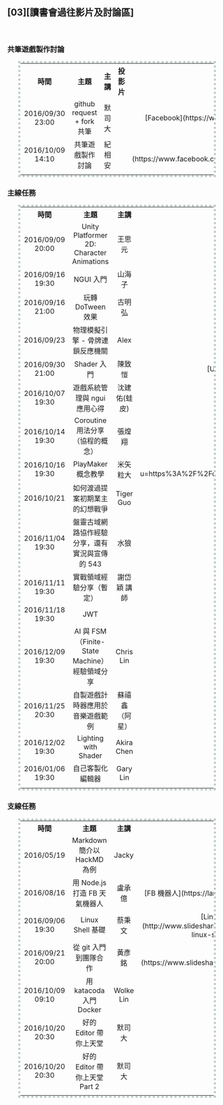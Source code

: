 ## [03][讀書會過往影片及討論區]

<br>
<!--
<center><table style="width:100%; text-align:center; vertical-align:middle;">
<tr>
<td></td>
<td></td>
<td></td>
<td></td>
</tr>
</table></center>
-->

### 共筆遊戲製作討論


<center><table style="width:90%; text-align:center; vertical-align:middle; border: 5px dotted #BACAC6;">

<tr>
<!------------------------------------------------------>
<th style="width:16%;">時間							</th>
<th style="width:16%;">主題							</th>
<th style="width:16%;">主講							</th>
<th style="width:16%;">投影片						</th>
<th style="width:16%;">影片							</th>
<th style="width:16%;">提問交流區						</th>
<!------------------------------------------------------>
</tr>

<tr>
<!------------------------------------------------------>
<td>2016/09/30 23:00</td>
<td>github request + fork 共筆</td>
<td>默司大</td>
<td></td>
<td>[Facebook](https://www.facebook.com/readbook999/videos/1810950809147341/)</td>
<td>[點我跳轉](https://github.com/onlinereadbook/bookunity/issues/12)</td>
<!------------------------------------------------------>
</tr>

<tr>
<!------------------------------------------------------>
<td>2016/10/09 14:10								</td>
<td>共筆遊戲製作討論									</td>
<td>紀相安											</td>
<td>												</td>
<td>[Facebook](https://www.facebook.com/groups/1606498833013546/permalink/1654764391520323/)</td>
<td>[點我跳轉](https://github.com/onlinereadbook/bookunity/issues/14)</td>
<!------------------------------------------------------>
</tr>

<tr>
<!------------------------------------------------------>
<td>												</td>
<td>												</td>
<td>												</td>
<td>												</td>
<td>												</td>
<td>												</td>
<!------------------------------------------------------>
</tr>

</table></center>

### 主線任務

<center><table style="width:90%; text-align:center; vertical-align:middle; border: 5px dotted #BACAC6;">

<tr>
<!------------------------------------------------------>
<th style="width:16%;">時間							</th>
<th style="width:16%;">主題							</th>
<th style="width:16%;">主講							</th>
<th style="width:16%;">投影片						</th>
<th style="width:16%;">影片							</th>
<th style="width:16%;">提問交流區						</th>
<!------------------------------------------------------>
</tr>

<tr>
<!------------------------------------------------------>
<td>2016/09/09 20:00								</td>
<td>Unity Platformer 2D: Character Animations		</td>
<td>王思元											</td>
<td>[Unity Platformer 2D](https://docs.google.com/presentation/d/1izJ8POcmN1WSrzkQgwZ32EdERUk4PnPl4fo7wDHFlLY/edit#slide=id.p)</td>
<td>[Youtube](https://youtu.be/yZ5hAKWQ7ZU)			</td>
<td>[點我跳轉](https://github.com/onlinereadbook/bookunity/issues/2)</td>
<!------------------------------------------------------>
</tr>

<tr>
<!------------------------------------------------------>
<td>2016/09/16 19:30								</td>
<td>NGUI 入門										</td>
<td>山海子											</td>
<td>												</td>
<td>[Google Drive](https://drive.google.com/file/d/0B5TQWPMizi8yRXl2M0VDaVpyT3M/view)</td>
<td>[點我跳轉](https://github.com/onlinereadbook/bookunity/issues/3)</td>
<!------------------------------------------------------>
</tr>

<tr>
<!------------------------------------------------------>
<td>2016/09/16 21:00								</td>
<td>玩轉 DoTween 效果								</td>
<td>古明弘											</td>
<td>												</td>
<td>[Youtube](https://youtu.be/jbYXTLcgmYQ)			</td>
<td>[點我跳轉](https://github.com/onlinereadbook/bookunity/issues/4)</td>
<!------------------------------------------------------>
</tr>

<tr>
<!------------------------------------------------------>
<td>2016/09/23										</td>
<td>物理模擬引擎 - 骨牌連鎖反應機關						</td>
<td>Alex											</td>
<td>												</td>
<td>[Youtube](https://youtu.be/1_ob4HVlaHQ)			</td>
<td>[點我跳轉](https://github.com/onlinereadbook/bookunity/issues/6)</td>
<!------------------------------------------------------>
</tr>

<tr>
<!------------------------------------------------------>
<td>2016/09/30 21:00								</td>
<td>Shader 入門										</td>
<td>陳致愷											</td>
<td>[Unity Shader](https://docs.google.com/presentation/d/1PG7e9a2y9YFi6wy5ljuNge_q1MYnXCe1_LZCRxwnua0/edit#slide=id.g16a6727905_0_8)</td>
<td>[Youtube](https://www.youtube.com/watch?v=fhmf5PacfVg&feature=youtu.be)</td>
<td>[點我跳轉](https://github.com/onlinereadbook/bookunity/issues/8)</td>
<!------------------------------------------------------>
</tr>

<!--
<tr>
<td>2016/10/06 14:00								</td>
<td>[Unity 應用領域]大師論壇-Unity 光照與即時渲染系統	</td>
<td>小林信行											</td>
<td>[Unity 製圖基礎 照明篇](http://download.randomexp.net/events/unity/20161005_UnityTaipei_LightingSeminar.pdf)</td>
<td>												</td>
<td>[點我跳轉](https://github.com/onlinereadbook/bookunity/issues/13)</td>
</tr>
-->

<tr>
<!------------------------------------------------------>
<td>2016/10/07 19:30								</td>
<td>遊戲系統管理與 ngui 應用心得						</td>
<td>沈建佑(蛙皮)										</td>
<td>												</td>
<td>[Youtube](https://www.youtube.com/watch?v=5SzQLdI1bPU)</td>
<td>[點我跳轉](https://github.com/onlinereadbook/bookunity/issues/11)</td>
<!------------------------------------------------------>
</tr>

<tr>
<!------------------------------------------------------>
<td>2016/10/14 19:30								</td>
<td>Coroutine 用法分享（協程的概念）					</td>
<td>張煌翔											</td>
<td>												</td>
<td>[Youtube](https://youtu.be/L-VhwCZS1Uc)			</td>
<td>[點我跳轉](https://github.com/onlinereadbook/bookunity/issues/17)</td>
<!------------------------------------------------------>
</tr>

<tr>
<!------------------------------------------------------>
<td>2016/10/16 19:30								</td>
<td>PlayMaker 概念教學								</td>
<td>米矢粒大											</td>
<td>[PlayMaker](https://l.facebook.com/l.php?u=https%3A%2F%2Fdocs.google.com%2Fpresentation%2Fd%2F1dH_nbgdVxoYo2UH86lDPQMHiJ2HMjMFrPkjnRlmlyZk%2Fedit%23slide%3Did.g1844b9fe46_0_1146&h=GAQFeDq4h)</td>
<td>[Youtube](https://www.youtube.com/watch?v=l9_ykbhcfG8)</td>
<td>[點我跳轉](https://github.com/onlinereadbook/bookunity/issues/21)</td>
<!------------------------------------------------------>
</tr>

<!--
<tr>
<td>2016/10/18 19:30								</td>
<td>nodejs with 7688 & pi 經驗領域					</td>
<td>Lamma 大											</td>
<td>[nodejs with 7688 & pi](https://docs.google.com/presentation/d/1w6J85SOv01o8ZuZLuoNAW8Wy-BMkIIjbjk5GYOnRC0w/edit)</td>
<td>												</td>
<td>												</td>
</tr>
-->

<tr>
<!------------------------------------------------------>
<td>2016/10/21										</td>
<td>如何渡過提案初期業主的幻想戰爭						</td>
<td>Tiger Guo										</td>
<td>												</td>
<td>[（活動網址）](https://www.facebook.com/events/934502916661318/)</td>
<td>[點我跳轉](https://github.com/onlinereadbook/bookunity/issues/10)</td>
<!------------------------------------------------------>
</tr>

<tr>
<!------------------------------------------------------>
<td>2016/11/04 19:30								</td>
<td>盤靈古域網路協作經驗分享，還有實況與宣傳的 543		</td>
<td>水狼												</td>
<td>												</td>
<td>[YouTube](https://www.youtube.com/watch?v=-K_v4F6_BH)</td>
<td>[點我跳轉](https://github.com/onlinereadbook/bookunity/issues/19)</td>
<!------------------------------------------------------>
</tr>

<tr>
<!------------------------------------------------------>
<td>2016/11/11 19:30								</td>
<td>實戰領域經驗分享（暫定）							</td>
<td>謝岱穎 講師										</td>
<td>												</td>
<td>[YouTube](https://youtu.be/tJ0ROQj-vGE)</td>
<td>[點我跳轉](https://github.com/onlinereadbook/bookunity/issues/18)</td>
<!------------------------------------------------------>
</tr>

<tr>
<!------------------------------------------------------>
<td>2016/11/18 19:30								</td>
<td>JWT												</td>
<td>												</td>
<td>												</td>
<td>[（活動網址）]()</td>
<td>[點我跳轉]()</td>
<!------------------------------------------------------>
</tr>

<tr>
<!------------------------------------------------------>
<td>2016/12/09 19:30								</td>
<td>AI 與 FSM（Finite-State Machine）經驗領域分享		</td>
<td>Chris Lin										</td>
<td>												</td>
<td>[（活動網址）](https://www.facebook.com/events/1431680963514109/)</td>
<td>[點我跳轉](https://github.com/onlinereadbook/bookunity/issues/15)</td>
<!------------------------------------------------------>
</tr>

<tr>
<!------------------------------------------------------>
<td>2016/11/25 20:30								</td>
<td>自製遊戲計時器應用於音樂遊戲範例					</td>
<td>蘇禧鑫 （阿星）									</td>
<td>												</td>
<td>[（活動網址）](https://www.facebook.com/events/896190013820816/)</td>
<td>[點我跳轉](https://github.com/onlinereadbook/bookunity/issues/9)</td>
<!------------------------------------------------------>
</tr>

<tr>
<!------------------------------------------------------>
<td>2016/12/02 19:30								</td>
<td>Lighting with Shader							</td>
<td>Akira Chen										</td>
<td>												</td>
<td>[（活動網址）](https://www.facebook.com/events/105507346587704/)</td>
<td>[點我跳轉](https://github.com/onlinereadbook/bookunity/issues/16)</td>
<!------------------------------------------------------>
</tr>

<tr>
<!------------------------------------------------------>
<td>2016/01/06 19:30								</td>
<td>自己客製化編輯器									</td>
<td>Gary Lin										</td>
<td>												</td>
<td>[（活動網址）](https://www.facebook.com/events/714655155349239/)</td>
<td>[點我跳轉](https://github.com/onlinereadbook/bookunity/issues/20)</td>
<!------------------------------------------------------>
</tr>

<tr>
<!------------------------------------------------------>
<td>												</td>
<td>												</td>
<td>												</td>
<td>												</td>
<td>												</td>
<td>												</td>
<!------------------------------------------------------>
</tr>

</table></center>

### 支線任務

<center><table style="width:90%; text-align:center; vertical-align:middle; border: 5px dotted #BACAC6;">

<tr>
<!------------------------------------------------------>
<th style="width:16%;">時間							</th>
<th style="width:16%;">主題							</th>
<th style="width:16%;">主講							</th>
<th style="width:16%;">投影片							</th>
<th style="width:16%;">影片							</th>
<th style="width:16%;">提問交流區						</th>
<!------------------------------------------------------>
</tr>

<tr>
<!------------------------------------------------------>
<td>2016/05/19</td>
<td>Markdown 簡介以 HackMD 為例</td>
<td>Jacky</td>
<td></td>
<td>[Markdown<br>HackMD](https://youtu.be/8maKJ6CJ9no)</td>
<td></td>
<!------------------------------------------------------>
</tr>

<tr>
<!------------------------------------------------------>
<td>2016/08/16</td>
<td>用 Node.js 打造 FB 天氣機器人</td>
<td>盧承億</td>
<td>[FB 機器人](https://larry850806.github.io/weather/)</td>
<td>[Youtube](https://youtu.be/c5gz5TxtEQk)</td>
<td>[點我跳轉](https://github.com/onlinereadbook/booknodejs/issues/5)</td>
<!------------------------------------------------------>
</tr>

<tr>
<!------------------------------------------------------>
<td>2016/09/06 19:30								</td>
<td>Linux Shell 基礎									</td>
<td>蔡秉文											</td>
<td>[Linux Shell 基礎](http://www.slideshare.net/ssuser3e0b1d/basic-of-linux-shell-command)</td>
<td>[Youtube](https://youtu.be/FBoYiq1pbD0)			</td>
<td>[點我跳轉](https://github.com/onlinereadbook/booknodejs/issues/8)</td>
<!------------------------------------------------------>
</tr>

<tr>
<!------------------------------------------------------>
<td>2016/09/21 20:00</td>
<td>從 git 入門到團隊合作</td>
<td>黃彥銘</td>
<td>[Git 入門](https://www.slideshare.net/secret/retavuvmp0Vbun)</td>
<td>[Youtube](https://youtu.be/DqYJwg6dvJo)</td>
<td>[點我跳轉](https://github.com/onlinereadbook/bookunity/issues/5)</td>
<!------------------------------------------------------>
</tr>

<tr>
<!------------------------------------------------------>
<td>2016/10/09 09:10								</td>
<td>用 katacoda 入門 Docker							</td>
<td>Wolke Lin										</td>
<td>												</td>
<td>[FaceBook](https://www.facebook.com/groups/750311598438135/permalink/847523582050269/)</td>
<td>												</td>
<!------------------------------------------------------>
</tr>

<tr>
<!------------------------------------------------------>
<td>2016/10/20 20:30								</td>
<td>好的 Editor 帶你上天堂							</td>
<td>默司大											</td>
<td>												</td>
<td>[Facebook](https://www.facebook.com/groups/207139586323090/permalink/324049674632080/?match=57SAIOebuCDlroks55u4LOWuiSzntIA%3D)</td>
<td>[點我跳轉](https://github.com/mosluce/vscode-quick-start)</td>
<!------------------------------------------------------>
</tr>

<tr>
<!------------------------------------------------------>
<td>2016/10/20 20:30								</td>
<td>好的 Editor 帶你上天堂 Part 2						</td>
<td>默司大											</td>
<td>												</td>
<td>[Facebook](https://www.facebook.com/readbook999/videos/1821206701455085/)</td>
<td>[點我跳轉](https://github.com/mosluce/vscode-quick-start)</td>
<!------------------------------------------------------>
</tr>

<tr>
<!------------------------------------------------------>
<td>												</td>
<td>												</td>
<td>												</td>
<td>												</td>
<td>												</td>
<td>												</td>
<!------------------------------------------------------>
</tr>

</table></center>
